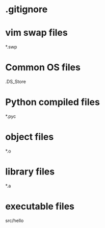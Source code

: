 # .gitignore

# vim swap files
*.swp

# Common OS files
.DS_Store

# Python compiled files
*.pyc

# object files
*.o

# library files
*.a

# executable files
src/hello
